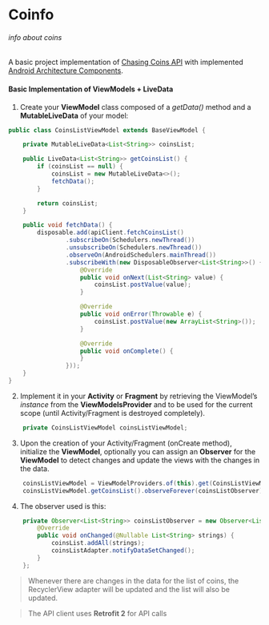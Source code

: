 Coinfo
=

###### _info about coins_

A basic project implementation of [Chasing Coins API][1]
with implemented [Android Architecture Components][2].


#### Basic Implementation of ViewModels + LiveData
1. Create your **ViewModel** class composed of a *getData()*
method and a **MutableLiveData** of your model:

```java
public class CoinsListViewModel extends BaseViewModel {

    private MutableLiveData<List<String>> coinsList;

    public LiveData<List<String>> getCoinsList() {
        if (coinsList == null) {
            coinsList = new MutableLiveData<>();
            fetchData();
        }

        return coinsList;
    }

    public void fetchData() {
        disposable.add(apiClient.fetchCoinsList()
                .subscribeOn(Schedulers.newThread())
                .unsubscribeOn(Schedulers.newThread())
                .observeOn(AndroidSchedulers.mainThread())
                .subscribeWith(new DisposableObserver<List<String>>() {
                    @Override
                    public void onNext(List<String> value) {
                        coinsList.postValue(value);
                    }

                    @Override
                    public void onError(Throwable e) {
                        coinsList.postValue(new ArrayList<String>());
                    }

                    @Override
                    public void onComplete() {
                    }
                }));
    }
}
```

2. Implement it in your **Activity** or **Fragment**
by retrieving the ViewModel’s *instance* from the
**ViewModelsProvider** and to be used for the current
scope (until Activity/Fragment is destroyed completely).

```java
    private CoinsListViewModel coinsListViewModel;
```

3. Upon the creation of your Activity/Fragment (onCreate method),
initialize the **ViewModel**, optionally you can assign an **Observer**
for the **ViewModel** to detect changes and update the views with
the changes in the data.

```java
    coinsListViewModel = ViewModelProviders.of(this).get(CoinsListViewModel.class);
    coinsListViewModel.getCoinsList().observeForever(coinsListObserver);
```

4. The observer used is this:

````java
    private Observer<List<String>> coinsListObserver = new Observer<List<String>>() {
        @Override
        public void onChanged(@Nullable List<String> strings) {
            coinsList.addAll(strings);
            coinsListAdapter.notifyDataSetChanged();
        }
    };
````

> Whenever there are changes in the data for the list of coins,
the RecyclerView adapter will be updated and the list will also be updated.

> The API client uses **Retrofit 2** for API calls

[1]: https://chasing-coins.com/api
[2]: https://developer.android.com/topic/libraries/architecture/index.html